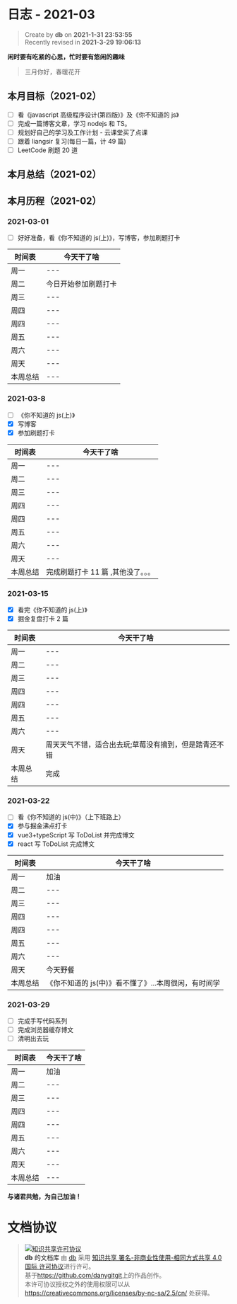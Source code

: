 # 日志 - 2021-03

> Create by **db** on **2021-1-31 23:53:55**  
> Recently revised in **2021-3-29 19:06:13**

**闲时要有吃紧的心思，忙时要有悠闲的趣味**

> 三月你好，春暖花开

## 本月目标（2021-02）

- [ ] 看《javascript 高级程序设计(第四版)》及《你不知道的 js》
- [ ] 完成一篇博客文章，学习 nodejs 和 TS。
- [ ] 规划好自己的学习及工作计划 - 云课堂买了点课
- [ ] 跟着 liangsir 复习(每日一篇，计 49 篇)
- [ ] LeetCode 刷题 20 道

## 本月总结（2021-02）

## 本月历程（2021-02）

### 2021-03-01

- [ ] 好好准备，看《你不知道的 js(上)》，写博客，参加刷题打卡

| 时间表   | 今天干了啥           |
| -------- | -------------------- |
| 周一     | ---                  |
| 周二     | 今日开始参加刷题打卡 |
| 周三     | ---                  |
| 周四     | ---                  |
| 周四     | ---                  |
| 周五     | ---                  |
| 周六     | ---                  |
| 周天     | ---                  |
| 本周总结 | ---                  |

### 2021-03-8

- [ ] 《你不知道的 js(上)》
- [x] 写博客
- [x] 参加刷题打卡

| 时间表   | 今天干了啥                         |
| -------- | ---------------------------------- |
| 周一     | ---                                |
| 周二     | ---                                |
| 周三     | ---                                |
| 周四     | ---                                |
| 周四     | ---                                |
| 周五     | ---                                |
| 周六     | ---                                |
| 周天     | ---                                |
| 本周总结 | 完成刷题打卡 11 篇 ,其他没了。。。 |

### 2021-03-15

- [x] 看完《你不知道的 js(上)》
- [x] 掘金复盘打卡 2 篇

| 时间表   | 今天干了啥                                            |
| -------- | ----------------------------------------------------- |
| 周一     | ---                                                   |
| 周二     | ---                                                   |
| 周三     | ---                                                   |
| 周四     | ---                                                   |
| 周四     | ---                                                   |
| 周五     | ---                                                   |
| 周六     | ---                                                   |
| 周天     | 周天天气不错，适合出去玩;草莓没有摘到，但是踏青还不错 |
| 本周总结 | 完成                                                  |

### 2021-03-22

- [ ] 看《你不知道的 js(中)》（上下班路上）
- [x] 参与掘金沸点打卡
- [x] vue3+typeScript 写 ToDoList 并完成博文
- [x] react 写 ToDoList 完成博文

| 时间表   | 今天干了啥                         |
| -------- | ---------------------------------- |
| 周一     | 加油                               |
| 周二     | ---                                |
| 周三     | ---                                |
| 周四     | ---                                |
| 周四     | ---                                |
| 周五     | ---                                |
| 周六     | ---                                |
| 周天     | 今天野餐                              |
| 本周总结 | 《你不知道的 js(中)》看不懂了》...本周很闲，有时间学 |

### 2021-03-29

- [ ] 完成手写代码系列
- [ ] 完成浏览器缓存博文
- [ ] 清明出去玩

| 时间表   | 今天干了啥 |
| -------- | ---------- |
| 周一     | 加油       |
| 周二     | ---        |
| 周三     | ---        |
| 周四     | ---        |
| 周四     | ---        |
| 周五     | ---        |
| 周六     | ---        |
| 周天     | ---        |
| 本周总结 | ---        |

**与诸君共勉，为自己加油！**

# 文档协议

> <a rel="license" href="http://creativecommons.org/licenses/by-nc-sa/4.0/"><img alt="知识共享许可协议" style="border-width:0" src="https://i.creativecommons.org/l/by-nc-sa/4.0/88x31.png" /></a><br /><a xmlns:dct="http://purl.org/dc/terms/" property="dct:title">**db** 的文档库</a> 由 <a xmlns:cc="http://creativecommons.org/ns#" href="db" property="cc:attributionName" rel="cc:attributionURL">db</a> 采用 <a rel="license" href="http://creativecommons.org/licenses/by-nc-sa/4.0/">知识共享 署名-非商业性使用-相同方式共享 4.0 国际 许可协议</a>进行许可。<br />基于<a xmlns:dct="http://purl.org/dc/terms/" href="https://github.com/danygitgit" rel="dct:source">https://github.com/danygitgit</a>上的作品创作。<br />本许可协议授权之外的使用权限可以从 <a xmlns:cc="http://creativecommons.org/ns#" href="https://creativecommons.org/licenses/by-nc-sa/2.5/cn/" rel="cc:morePermissions">https://creativecommons.org/licenses/by-nc-sa/2.5/cn/</a> 处获得。

